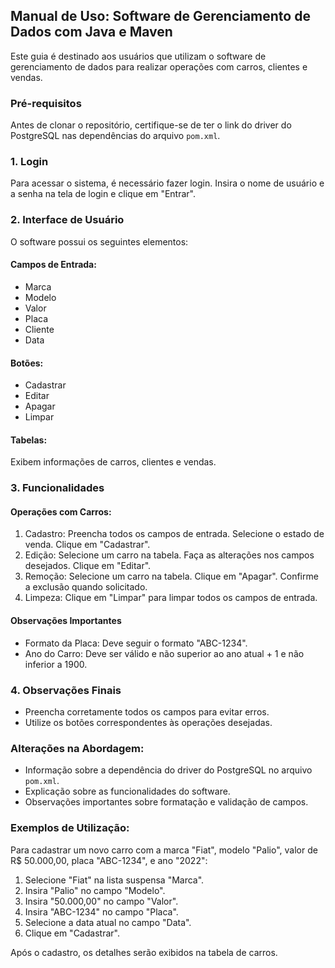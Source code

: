 ## Manual de Uso: Software de Gerenciamento de Dados com Java e Maven

Este guia é destinado aos usuários que utilizam o software de gerenciamento de dados para realizar operações com carros, clientes e vendas.

### Pré-requisitos

Antes de clonar o repositório, certifique-se de ter o link do driver do PostgreSQL nas dependências do arquivo `pom.xml`.

### 1. Login

Para acessar o sistema, é necessário fazer login. Insira o nome de usuário e a senha na tela de login e clique em "Entrar".

### 2. Interface de Usuário

O software possui os seguintes elementos:

#### Campos de Entrada:

- Marca
- Modelo
- Valor
- Placa
- Cliente
- Data

#### Botões:

- Cadastrar
- Editar
- Apagar
- Limpar

#### Tabelas:

Exibem informações de carros, clientes e vendas.

### 3. Funcionalidades

#### Operações com Carros:

1. Cadastro: Preencha todos os campos de entrada. Selecione o estado de venda. Clique em "Cadastrar".
2. Edição: Selecione um carro na tabela. Faça as alterações nos campos desejados. Clique em "Editar".
3. Remoção: Selecione um carro na tabela. Clique em "Apagar". Confirme a exclusão quando solicitado.
4. Limpeza: Clique em "Limpar" para limpar todos os campos de entrada.

#### Observações Importantes

- Formato da Placa: Deve seguir o formato "ABC-1234".
- Ano do Carro: Deve ser válido e não superior ao ano atual + 1 e não inferior a 1900.

### 4. Observações Finais

- Preencha corretamente todos os campos para evitar erros.
- Utilize os botões correspondentes às operações desejadas.

### Alterações na Abordagem:

- Informação sobre a dependência do driver do PostgreSQL no arquivo `pom.xml`.
- Explicação sobre as funcionalidades do software.
- Observações importantes sobre formatação e validação de campos.

### Exemplos de Utilização:

Para cadastrar um novo carro com a marca "Fiat", modelo "Palio", valor de R$ 50.000,00, placa "ABC-1234", e ano "2022":

1. Selecione "Fiat" na lista suspensa "Marca".
2. Insira "Palio" no campo "Modelo".
3. Insira "50.000,00" no campo "Valor".
4. Insira "ABC-1234" no campo "Placa".
5. Selecione a data atual no campo "Data".
6. Clique em "Cadastrar".

Após o cadastro, os detalhes serão exibidos na tabela de carros.
